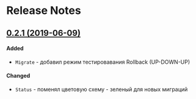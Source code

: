 # Release Notes

## [0.2.1 (2019-06-09)](https://github.com/maxim-oleinik/blade-migrations/compare/0.2.0...0.2.1)

#### Added
- `Migrate` - добавил режим тестировавания Rollback (UP-DOWN-UP)

#### Changed
- `Status` - поменял цветовую схему - зеленый для новых миграций

